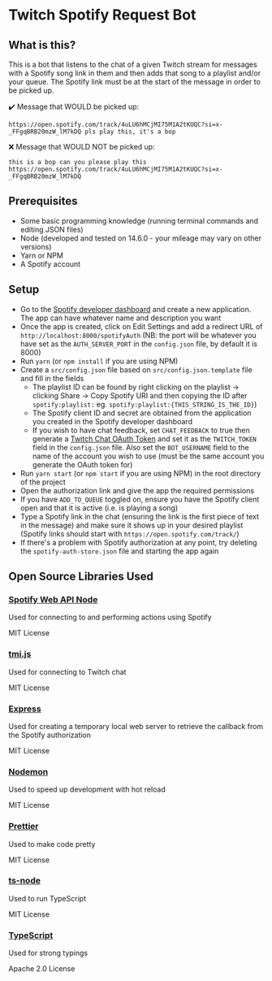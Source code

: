 # Twitch Spotify Request Bot

## What is this?

This is a bot that listens to the chat of a given Twitch stream for messages
with a Spotify song link in them and then adds that song to a playlist and/or
your queue. The Spotify link must be at the start of the message in order to be picked up.

✔️ Message that WOULD be picked up:

```
https://open.spotify.com/track/4uLU6hMCjMI75M1A2tKUQC?si=x-_FFgqBRB20mzW_lM7kDQ pls play this, it's a bop
```

❌ Message that WOULD NOT be picked up:

```
this is a bop can you please play this https://open.spotify.com/track/4uLU6hMCjMI75M1A2tKUQC?si=x-_FFgqBRB20mzW_lM7kDQ
```

## Prerequisites

- Some basic programming knowledge (running terminal commands and editing JSON
  files)
- Node (developed and tested on 14.6.0 - your mileage may vary on other versions)
- Yarn or NPM
- A Spotify account

## Setup

- Go to the [Spotify developer dashboard](https://developer.spotify.com/dashboard/)
  and create a new application. The app can have whatever name and description you want
- Once the app is created, click on Edit Settings and add a redirect URL of
  `http://localhost:8000/spotifyAuth` (NB: the port will be whatever you have
  set as the `AUTH_SERVER_PORT` in the `config.json` file, by default it is 8000)
- Run `yarn` (or `npm install` if you are using NPM)
- Create a `src/config.json` file based on `src/config.json.template` file and fill
  in the fields
  - The playlist ID can be found by right clicking on the playlist ->
    clicking Share -> Copy Spotify URI and then copying the ID after `spotify:playlist:`
    eg. `spotify:playlist:{THIS_STRING_IS_THE_ID}`)
  - The Spotify client ID and secret are obtained from the application you
    created in the Spotify developer dashboard
  - If you wish to have chat feedback, set `CHAT_FEEDBACK` to true then generate a 
    [Twitch Chat OAuth Token](https://twitchapps.com/tmi/) and set it as the `TWITCH_TOKEN` field in 
    the `config.json` file. Also set the `BOT_USERNAME` field to the name of the account you wish to 
    use (must be the same account you generate the OAuth token for)
- Run `yarn start` (or `npm start` if you are using NPM) in the root directory of the project
- Open the authorization link and give the app the required permissions
- If you have `ADD_TO_QUEUE` toggled on, ensure you have the Spotify client open and that it is active (i.e. is playing a song)
- Type a Spotify link in the chat (ensuring the link is the first piece of text in the message)
  and make sure it shows up in your desired playlist (Spotify links should start
  with `https://open.spotify.com/track/`)
- If there's a problem with Spotify authorization at any point, try deleting the
  `spotify-auth-store.json` file and starting the app again
  
## Open Source Libraries Used
### [Spotify Web API Node](https://github.com/thelinmichael/spotify-web-api-node)
Used for connecting to and performing actions using Spotify

MIT License

### [tmi.js](https://github.com/tmijs/tmi.js)
Used for connecting to Twitch chat

MIT License

### [Express](https://github.com/expressjs/express)
Used for creating a temporary local web server to retrieve the callback from the Spotify authorization

MIT License

### [Nodemon](https://github.com/remy/nodemon)
Used to speed up development with hot reload

MIT License

### [Prettier](https://github.com/prettier/prettier)
Used to make code pretty

MIT License

### [ts-node](https://github.com/TypeStrong/ts-node)
Used to run TypeScript

MIT License

### [TypeScript](https://www.typescriptlang.org/)
Used for strong typings

Apache 2.0 License
